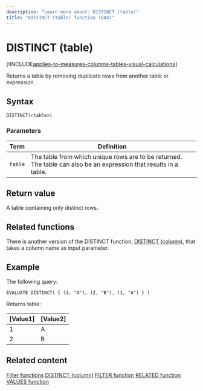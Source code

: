 ```yaml
---
description: "Learn more about: DISTINCT (table)"
title: "DISTINCT (table) function (DAX)"
---
```

# DISTINCT (table)

[!INCLUDE[applies-to-measures-columns-tables-visual-calculations](includes/applies-to-measures-columns-tables-visual-calculations.md)]

Returns a table by removing duplicate rows from another table or expression.

## Syntax

```dax
DISTINCT(<table>)
```

### Parameters

|Term|Definition|
|--------|--------------|
|`table`|The table from which unique rows are to be returned. The table can also be an expression that results in a table.|

## Return value

A table containing only distinct rows.

## Related functions

There is another version of the DISTINCT function, [DISTINCT (column)](distinct-function-dax.md), that takes a column name as input parameter.

## Example

The following query:

```dax
EVALUATE DISTINCT( { (1, "A"), (2, "B"), (1, "A") } )
```

Returns table:

|[Value1]    |[Value2]  |
|---------|---------|
|1    |     A    |
|2    |     B    |

## Related content

[Filter functions](filter-functions-dax.md)
[DISTINCT (column)](distinct-function-dax.md)
[FILTER function](filter-function-dax.md)
[RELATED function](related-function-dax.md)
[VALUES function](values-function-dax.md)
